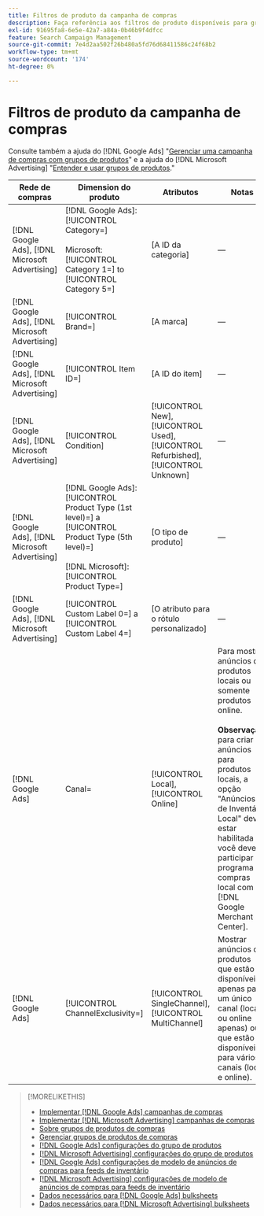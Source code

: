 ```yaml
---
title: Filtros de produto da campanha de compras
description: Faça referência aos filtros de produto disponíveis para grupos de produtos de compras.
exl-id: 91695fa8-6e5e-42a7-a84a-0b46b9f4dfcc
feature: Search Campaign Management
source-git-commit: 7e4d2aa502f26b480a5fd76d68411586c24f68b2
workflow-type: tm+mt
source-wordcount: '174'
ht-degree: 0%

---
```


# Filtros de produto da campanha de compras

Consulte também a ajuda do [!DNL Google Ads] &quot;[Gerenciar uma campanha de compras com grupos de produtos](https://support.google.com/google-ads/answer/6275317)&quot; e a ajuda do [!DNL Microsoft Advertising] &quot;[Entender e usar grupos de produtos](https://help.ads.microsoft.com/#apex/bae/en/56782).&quot;

| Rede de compras | Dimension do produto | Atributos | Notas |
|----|----|----|----|
| [!DNL Google Ads], [!DNL Microsoft Advertising] | [!DNL Google Ads]: [!UICONTROL Category=]<br><br>Microsoft: [!UICONTROL Category 1=] to [!UICONTROL Category 5=] | \[A ID da categoria\] | — |
| [!DNL Google Ads], [!DNL Microsoft Advertising] | [!UICONTROL Brand=] | \[A marca\] | — |
| [!DNL Google Ads], [!DNL Microsoft Advertising] | [!UICONTROL Item ID=] | \[A ID do item\] | — |
| [!DNL Google Ads], [!DNL Microsoft Advertising] | [!UICONTROL Condition] | [!UICONTROL New], [!UICONTROL Used], [!UICONTROL Refurbished], [!UICONTROL Unknown] | — |
| [!DNL Google Ads], [!DNL Microsoft Advertising] | [!DNL Google Ads]: [!UICONTROL Product Type (1st level)=] a [!UICONTROL Product Type (5th level)=]<br><br>[!DNL Microsoft]: [!UICONTROL Product Type=] | \[O tipo de produto\] | — |
| [!DNL Google Ads], [!DNL Microsoft Advertising] | [!UICONTROL Custom Label 0=] a [!UICONTROL Custom Label 4=] | \[O atributo para o rótulo personalizado\] | — |
| [!DNL Google Ads] | Canal= | [!UICONTROL Local], [!UICONTROL Online] | Para mostrar anúncios de produtos locais ou somente produtos online.<br><br><b>Observação:</b> para criar anúncios para produtos locais, a opção &quot;Anúncios de Inventário Local&quot; deve estar habilitada e você deve participar do programa de compras local com [!DNL Google Merchant Center]. |
| [!DNL Google Ads] | [!UICONTROL ChannelExclusivity=] | [!UICONTROL SingleChannel], [!UICONTROL MultiChannel] | Mostrar anúncios de produtos que estão disponíveis apenas para um único canal (local ou online apenas) ou que estão disponíveis para vários canais (local e online). |

>[!MORELIKETHIS]
>
>* [Implementar [!DNL Google Ads] campanhas de compras](/help/search-social-commerce/campaign-management/special-workflows/google-shopping-campaigns.md)
>* [Implementar [!DNL Microsoft Advertising] campanhas de compras](/help/search-social-commerce/campaign-management/special-workflows/microsoft-shopping-campaigns.md)
>* [Sobre grupos de produtos de compras](product-group-about.md)
>* [Gerenciar grupos de produtos de compras](product-group-manage.md)
>* [[!DNL Google Ads] configurações do grupo de produtos](/help/search-social-commerce/campaign-management/campaigns/product-group-settings-google.md)
>* [[!DNL Microsoft Advertising] configurações do grupo de produtos](/help/search-social-commerce/campaign-management/campaigns/product-group-settings-microsoft.md)
>* [[!DNL Google Ads] configurações de modelo de anúncios de compras para feeds de inventário](/help/search-social-commerce/campaign-management/inventory-feeds/ad-templates/template-google-shopping.md)
>* [[!DNL Microsoft Advertising] configurações de modelo de anúncios de compras para feeds de inventário](/help/search-social-commerce/campaign-management/inventory-feeds/ad-templates/template-microsoft-shopping.md)
>* [Dados necessários para [!DNL Google Ads] bulksheets](/help/search-social-commerce/campaign-management/bulksheets/bulksheet-data-formats/bulksheet-data-google.md)
>* [Dados necessários para [!DNL Microsoft Advertising] bulksheets](/help/search-social-commerce/campaign-management/bulksheets/bulksheet-data-formats/bulksheet-data-microsoft.md)
